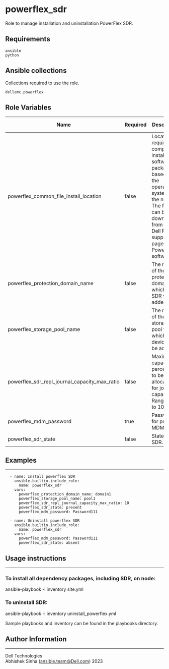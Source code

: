 # powerflex_sdr

Role to manage installation and uninstallation PowerFlex SDR.

## Requirements

```
ansible
python
```

## Ansible collections

Collections required to use the role.

```
dellemc.powerflex
```

## Role Variables

<table>
<thead>
  <tr>
    <th>Name</th>
    <th>Required</th>
    <th>Description</th>
    <th>Choices</th>
    <th>Type</th>
    <th>Default Value</th>
  </tr>
</thead>
<tbody>
    <tr>
    <td>powerflex_common_file_install_location</td>
    <td>false</td>
    <td>Location of required, compatible installation software package based on the operating system of the node.
    <br>The files can be downloaded from the Dell Product support page for PowerFlex software.</td>
    <td></td>
    <td>path</td>
    <td>/var/tmp</td>
  </tr>
  <tr>
    <td>powerflex_protection_domain_name</td>
    <td>false</td>
    <td>The name of the protection domain to which the SDR will be added.</td>
    <td></td>
    <td>str</td>
    <td></td>
  </tr>
  <tr>
    <td>powerflex_storage_pool_name</td>
    <td>false</td>
    <td>The name of the storage pool to which the device will be added.</td>
    <td></td>
    <td>str</td>
    <td></td>
  </tr>
  <tr>
    <td>powerflex_sdr_repl_journal_capacity_max_ratio</td>
    <td>false</td>
    <td>Maximum capacity percentage to be allocated for journal capacity. Range is 0 to 100.</td>
    <td></td>
    <td>int</td>
    <td>10</td>
  </tr>
  <tr>
    <td>powerflex_mdm_password</td>
    <td>true</td>
    <td>Password for primary MDM node.</td>
    <td></td>
    <td>str</td>
    <td></td>
  </tr>
<tr>
    <td>powerflex_sdr_state</td>
    <td>false</td>
    <td>State of the SDR.</td>
    <td>present, absent</td>
    <td>str</td>
    <td>present</td>
  </tr>
</tbody>
</table>

## Examples
----
```
  - name: Install powerflex SDR
    ansible.builtin.include_role:
      name: powerflex_sdr
    vars:
      powerflex_protection_domain_name: domain1
      powerflex_storage_pool_name: pool1
      powerflex_sdr_repl_journal_capacity_max_ratio: 10
      powerflex_sdr_state: present
      powerflex_mdm_password: Password111

  - name: Uninstall powerflex SDR
    ansible.builtin.include_role:
      name: powerflex_sdr
    vars:
      powerflex_mdm_password: Password111
      powerflex_sdr_state: absent

```

## Usage instructions
----
### To install all dependency packages, including SDR, on node:
  ansible-playbook -i inventory site.yml

### To uninstall SDR:
  ansible-playbook -i inventory uninstall_powerflex.yml

Sample playbooks and inventory can be found in the playbooks directory.

## Author Information
------------------

Dell Technologies <br>
Abhishek Sinha (ansible.team@Dell.com) 2023